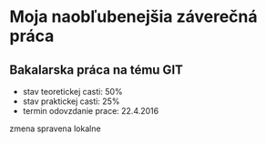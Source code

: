 ﻿# Moja naobľubenejšia záverečná práca
## Bakalarska práca na tému GIT


- stav teoretickej casti: 50%
- stav praktickej casti: 25%
- termin odovzdanie prace: 22.4.2016

zmena spravena lokalne